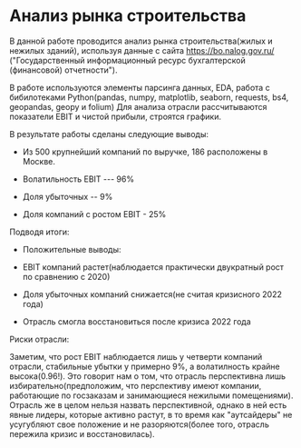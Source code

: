 # Анализ рынка строительства

В данной работе проводится анализ рынка строительства(жилых и нежилых зданий), используя данные с сайта  https://bo.nalog.gov.ru/ ("Государственный информационный ресурс бухгалтерской (финансовой) отчетности"). 

В работе используются элементы парсинга данных, EDA, работа с бибилотеками Python(pandas, numpy, matplotlib, seaborn, requests, bs4, geopandas, geopy и folium)
Для анализа отрасли рассчитываются показатели EBIT и чистой прибыли, строятся графики.

В результате работы сделаны следующие выводы:


* Из 500 крупнейший компаний по выручке, 186 расположены в Москве.

* Волатильность EBIT  ---  96%

* Доля убыточных  -- 9%

* Доля компаний с ростом EBIT - 25%

Подводя итоги:

  * Положительные выводы:

  * EBIT компаний растет(наблюдается практически двукратный рост по сравнению с 2020)
  
  * Доля убыточных компаний снижается(не считая кризисного 2022 года)
  
  * Отрасль смогла восстановиться после кризиса 2022 года

Риски отрасли:

Заметим, что рост EBIT наблюдается лишь у четверти компаний отрасли, стабильные убытки у примерно 9%, а волатилность крайне высока(0.96!).
Это говорит нам о том, что отрасль перспективна лишь избирательно(предположим, что перспективу имеют компании, работающие по госзаказам и занимающиеся нежилыми помещениями). Отрасль же в целом нельзя назвать перспективной, однако в ней есть явные лидеры, которые активно растут, в то время как "аутсайдеры" не усугубляют свое положение и не разоряются(более того, отрасль пережила кризис и восстановилась).


